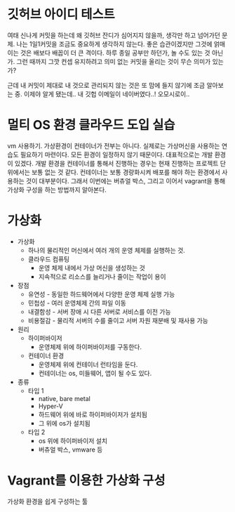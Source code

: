 # 깃허브 아이디 테스트
여태 신나게 커밋을 하는데 왜 깃허브 잔디가 심어지지 않을까, 생각만 하고 넘어가던 문제.
나는 1일1커밋을 조금도 중요하게 생각하지 않는다.
좋은 습관이겠지만 그것에 얽매이는 것은 배보다 배꼽이 더 큰 격이다.
하루 종일 공부만 하던가, 놀 수도 있는 것 아닌가.
그런 때까지 그깟 컨셉 유지하려고 의미 없는 커밋을 올리는 것이 무슨 의미가 있는가?

근데 내 커밋이 제대로 내 것으로 관리되지 않는 것은 또 맘에 들지 않기에 조금 알아보는 중.
이제야 알게 됐는데.. 내 깃헙 이메일이 네이버였다..! 오모시로이..

# 멀티 OS 환경 클라우드 도입 실습
vm 사용하기.
가상환경이 컨테이너가 전부는 아니다. 실제로는 가상머신을 사용하는 연습도 필요하기 마련이다.
모든 환경이 일정하지 않기 때문이다. 대표적으로는 개발 환경이 있겠다. 개발 환경을 컨테이너를 통해서 진행하는 경우는 현재 진행하는 프로젝트 단위에서는 보통 없는 것 같다. 
컨테이너는 보통 경량화시켜 배포를 해야 하는 환경에서 사용하는 것이 대부분이다. 
그래서 이번에는 버츄얼 박스, 그리고 이어서 vagrant을 통해 가상화 구성을 하는 방법까지 알아본다.
# 가상화
- 가상화
	- 하나의 물리적인 머신에서 여러 개의 운영 체제를 실행하는 것. 
	- 클라우드 컴퓨팅
		- 운영 체제 내에서 가상 머신을 생성하는 것
		- 지속적으로 리소스를 늘리거나 줄이는 작업이 용이
- 장점
	- 유연성 - 동일한 하드웨어에서 다양한 운영 체제 실행 가능
	- 민첩성 - 여러 운영체제 간의 파일 이동
	- 내결함성 - 서버 장애 시 다른 서버로 서비스를 이전 가능
	- 비용절감 - 물리적 서버의 수를 줄이고 서버 자원 재분배 및 재사용 가능
- 원리
	- 하이퍼바이저
		- 운영체제 위에 하이퍼바이저를 구동한다.
	- 컨테이너 환경
		- 운영체제 위에 컨테이너 런타임을 둔다.
		- 컨테이너는 os, 미들웨어, 앱이 될 수도 있다. 
- 종류
	- 타입 1
		- native, bare metal
		- Hyper-V
		- 하드웨어 위에 바로 하이퍼바이저가 설치됨
		- 그 위에 os가 설치됨
	- 타입 2
		- os 위에 하이퍼바이저 설치
		- 버츄얼 박스, vmware 등

# Vagrant를 이용한 가상화 구성
가상화 환경을 쉽게 구성하는 툴
